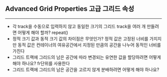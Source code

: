 ## Advanced Grid Properties 고급 그리드 속성
---
- 각 track을 수동으로 입력하지 않고 동일한 크기의 그리드 track을 여러 개 만들려면 어떻게 해야 할까?
	repeat()
- 정적 크기 값과 동적 크기 값의 차이점은 무엇인가?
	정적 값은 고정된 너비를 가지지만 동적 값은 컨테이너의 여유공간에서 지정된 만큼의 공간을 나누어 동적인 너비를 가진다
- 그리드 트랙에 그리드의 남은 공간에 따라 변경되는 유연한 값을 할당하려면 어떻게 해야 하나요?
	fr단위를 사용한다
- 그리드 트랙에 그리드의 남은 공간을 고르지 않게 분배하려면 어떻게 해야 하나요?
	